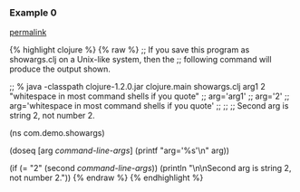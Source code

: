 ### Example 0
[permalink](#example-0)

{% highlight clojure %}
{% raw %}
;; If you save this program as showargs.clj on a Unix-like system, then the
;; following command will produce the output shown.

;; % java -classpath clojure-1.2.0.jar clojure.main showargs.clj arg1 2 "whitespace in most command shells if you quote"
;; arg='arg1'
;; arg='2'
;; arg='whitespace in most command shells if you quote'
;;
;;
;; Second arg is string 2, not number 2.

(ns com.demo.showargs)

(doseq [arg *command-line-args*]
  (printf "arg='%s'\n" arg))

(if (= "2" (second *command-line-args*))
  (println "\n\nSecond arg is string 2, not number 2."))
{% endraw %}
{% endhighlight %}


